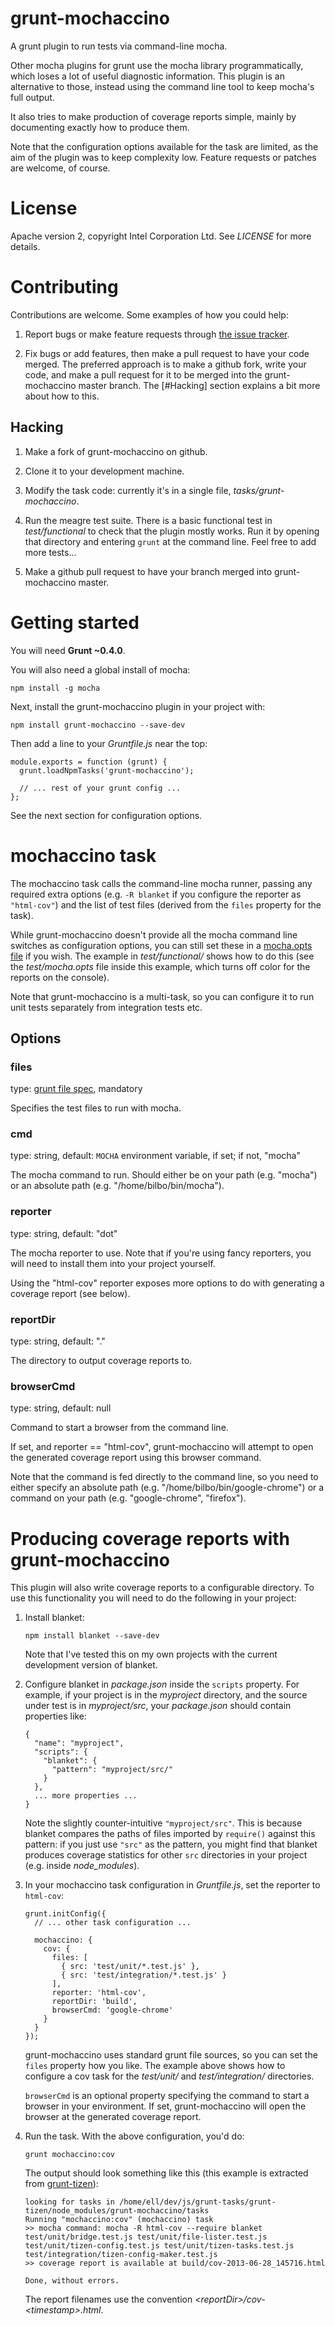 # grunt-mochaccino

A grunt plugin to run tests via command-line mocha.

Other mocha plugins for grunt use the mocha library programmatically, which loses a lot of useful diagnostic information. This plugin is an alternative to those, instead using the command line tool to keep mocha's full output.

It also tries to make production of coverage reports simple, mainly by documenting exactly how to produce them.

Note that the configuration options available for the task are limited, as the aim of the plugin was to keep complexity low. Feature requests or patches are welcome, of course.

# License

Apache version 2, copyright Intel Corporation Ltd. See <em>LICENSE</em> for more details.

# Contributing

Contributions are welcome. Some examples of how you could help:

1.   Report bugs or make feature requests through [the issue tracker](https://github.com/01org/grunt-mochaccino/issues).

2.   Fix bugs or add features, then make a pull request to have your code merged. The preferred approach is to make a github fork, write your code, and make a pull request for it to be merged into the grunt-mochaccino master branch. The [#Hacking] section explains a bit more about how to this.

## <a name="Hacking"></a>Hacking

1.   Make a fork of grunt-mochaccino on github.

2.   Clone it to your development machine.

3.   Modify the task code: currently it's in a single file, <em>tasks/grunt-mochaccino</em>.

4.   Run the meagre test suite. There is a basic functional test in <em>test/functional</em> to check that the plugin mostly works. Run it by opening that directory and entering <code>grunt</code> at the command line. Feel free to add more tests...

5.   Make a github pull request to have your branch merged into grunt-mochaccino master.

# Getting started

You will need **Grunt ~0.4.0**.

You will also need a global install of mocha:

    npm install -g mocha

Next, install the grunt-mochaccino plugin in your project with:

    npm install grunt-mochaccino --save-dev

Then add a line to your <em>Gruntfile.js</em> near the top:

    module.exports = function (grunt) {
      grunt.loadNpmTasks('grunt-mochaccino');

      // ... rest of your grunt config ...
    };

See the next section for configuration options.

# mochaccino task

The mochaccino task calls the command-line mocha runner, passing any required extra options (e.g. <code>-R blanket</code> if you configure the reporter as <code>"html-cov"</code>) and the list of test files (derived from the <code>files</code> property for the task).

While grunt-mochaccino doesn't provide all the mocha command line switches as configuration options, you can still set these in a [mocha.opts file](http://visionmedia.github.io/mocha/#mocha.opts) if you wish. The example in <em>test/functional/</em> shows how to do this (see the <em>test/mocha.opts</em> file inside this example, which turns off color for the reports on the console).

Note that grunt-mochaccino is a multi-task, so you can configure it to run unit tests separately from integration tests etc.

## Options

### files

type: [grunt file spec](http://gruntjs.com/configuring-tasks#files), mandatory

Specifies the test files to run with mocha.

### cmd

type: string, default: <code>MOCHA</code> environment variable, if set; if not, "mocha"

The mocha command to run. Should either be on your path (e.g. "mocha") or an absolute path (e.g. "/home/bilbo/bin/mocha").

### reporter

type: string, default: "dot"

The mocha reporter to use. Note that if you're using fancy reporters, you will need to install them into your project yourself.

Using the "html-cov" reporter exposes more options to do with generating a coverage report (see below).

### reportDir

type: string, default: "."

The directory to output coverage reports to.

### browserCmd

type: string, default: null

Command to start a browser from the command line.

If set, and reporter == "html-cov", grunt-mochaccino will attempt to open the generated coverage report using this browser command.

Note that the command is fed directly to the command line, so you need to either specify an absolute path (e.g. "/home/bilbo/bin/google-chrome") or a command on your path (e.g. "google-chrome", "firefox").

# Producing coverage reports with grunt-mochaccino

This plugin will also write coverage reports to a configurable directory. To use this functionality you will need to do the following in your project:

1.  Install blanket:

        npm install blanket --save-dev

    Note that I've tested this on my own projects with the current development version of blanket.

2.  Configure blanket in <em>package.json</em> inside the <code>scripts</code> property. For example, if your project is in the <em>myproject</em> directory, and the source under test is in <em>myproject/src</em>, your <em>package.json</em> should contain properties like:

        {
          "name": "myproject",
          "scripts": {
            "blanket": {
              "pattern": "myproject/src/"
            }
          },
          ... more properties ...
        }

    Note the slightly counter-intuitive <code>"myproject/src"</code>. This is because blanket compares the paths of files imported by <code>require()</code> against this pattern: if you just use <code>"src"</code> as the pattern, you might find that blanket produces coverage statistics for other <code>src</code> directories in your project (e.g. inside <em>node_modules</em>).

3.  In your mochaccino task configuration in <em>Gruntfile.js</em>, set the reporter to <code>html-cov</code>:

        grunt.initConfig({
          // ... other task configuration ...

          mochaccino: {
            cov: {
              files: [
                { src: 'test/unit/*.test.js' },
                { src: 'test/integration/*.test.js' }
              ],
              reporter: 'html-cov',
              reportDir: 'build',
              browserCmd: 'google-chrome'
            }
          }
        });

    grunt-mochaccino uses standard grunt file sources, so you can set the <code>files</code> property how you like. The example above shows how to configure a cov task for the <em>test/unit/</em> and <em>test/integration/</em> directories.

    <code>browserCmd</code> is an optional property specifying the command to start a browser in your environment. If set, grunt-mochaccino will open the browser at the generated coverage report.

4.  Run the task. With the above configuration, you'd do:

        grunt mochaccino:cov

    The output should look something like this (this example is extracted from [grunt-tizen](http://github.com/01org/grunt-tizen)):

        looking for tasks in /home/ell/dev/js/grunt-tasks/grunt-tizen/node_modules/grunt-mochaccino/tasks
        Running "mochaccino:cov" (mochaccino) task
        >> mocha command: mocha -R html-cov --require blanket test/unit/bridge.test.js test/unit/file-lister.test.js test/unit/tizen-config.test.js test/unit/tizen-tasks.test.js test/integration/tizen-config-maker.test.js
        >> coverage report is available at build/cov-2013-06-28_145716.html

        Done, without errors.

     The report filenames use the convention <em>&lt;reportDir&gt;/cov-&lt;timestamp&gt;.html</em>.
